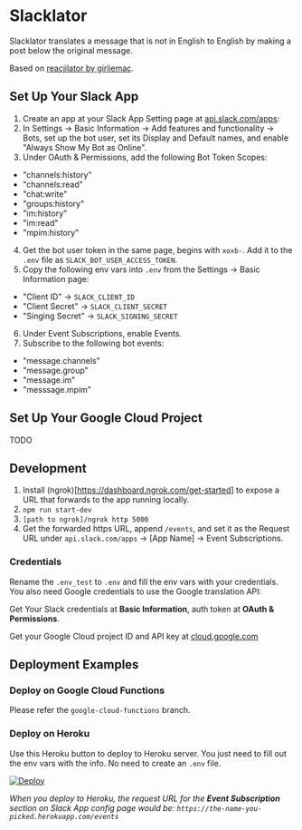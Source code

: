 # Slacklator

Slacklator translates a message that is not in English to English by making a post below the original message.

Based on [reacjilator by girliemac](https://github.com/slackapi/reacjilator).

## Set Up Your Slack App

1. Create an app at your Slack App Setting page at [api.slack.com/apps](https://api.slack.com/apps):
2. In Settings -> Basic Information -> Add features and functionality -> Bots, set up the bot user, set its Display and Default names, and enable "Always Show My Bot as Online".
3. Under OAuth & Permissions, add the following Bot Token Scopes:
 - "channels:history"
 - "channels:read"
 - "chat:write"
 - "groups:history"
 - "im:history"
 - "im:read"
 - "mpim:history"
4. Get the bot user token in the same page, begins with `xoxb-`. Add it to the `.env` file as `SLACK_BOT_USER_ACCESS_TOKEN`.
5. Copy the following env vars into `.env` from the Settings -> Basic Information page:
 - "Client ID" -> `SLACK_CLIENT_ID`
 - "Client Secret" -> `SLACK_CLIENT_SECRET`
 - "Singing Secret" -> `SLACK_SIGNING_SECRET`
6. Under Event Subscriptions, enable Events. 
7. Subscribe to the following bot events:
 - "message.channels"
 - "message.group"
 - "message.im"
 - "messsage.mpim"

## Set Up Your Google Cloud Project
TODO

## Development

1. Install (ngrok)[https://dashboard.ngrok.com/get-started] to expose a URL that forwards to the app running locally.
2. `npm run start-dev`
3. `[path to ngrok]/ngrok http 5000`
4. Get the forwarded https URL, append `/events`, and set it as the Request URL under `api.slack.com/apps` -> [App Name] -> Event Subscriptions. 


### Credentials

Rename the `.env_test` to `.env` and fill the env vars with your credentials. You also need Google credentials to use the Google translation API:

Get Your Slack credentials at **Basic Information**, auth token at **OAuth & Permissions**.

Get your Google Cloud project ID and API key at [cloud.google.com](https://cloud.google.com/translate/docs/getting-started)


## Deployment Examples

### Deploy on Google Cloud Functions

Please refer the `google-cloud-functions` branch.

### Deploy on Heroku

Use this Heroku button to deploy to Heroku server. You just need to fill out the env vars with the info. No need to create an `.env` file.

[![Deploy](https://www.herokucdn.com/deploy/button.svg)](https://heroku.com/deploy?template=https://github.com/slackAPI/reacjilator)

*When you deploy to Heroku, the request URL for the **Event Subscription** section on Slack App config page would be: `https://the-name-you-picked.herokuapp.com/events`*
